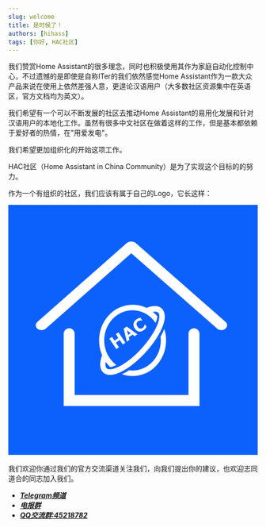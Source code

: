 ```yaml
---
slug: welcome
title: 是时候了！
authors: [hihass]
tags: [你好, HAC社区]
---
```


我们赞赏Home Assistant的很多理念，同时也积极使用其作为家庭自动化控制中心，不过遗憾的是即使是自称ITer的我们依然感觉Home Assistant作为一款大众产品来说在使用上依然差强人意，更遑论汉语用户（大多数社区资源集中在英语区，官方文档均为英文）。

我们希望有一个可以不断发展的社区去推动Home Assistant的易用化发展和针对汉语用户的本地化工作。虽然有很多中文社区在做着这样的工作，但是基本都依赖于爱好者的热情，在"用爱发电"。

我们希望更加组织化的开始这项工作。

HAC社区（Home Assistant in China Community）是为了实现这个目标的的努力。

作为一个有组织的社区，我们应该有属于自己的Logo，它长这样：

![HAC社区Logo](hac-logo.png)

我们欢迎你通过我们的官方交流渠道关注我们，向我们提出你的建议，也欢迎志同道合的同志加入我们。

- [***Telegram频道***](https://t.me/hihac)
- [***电报群***](https://t.me/hihass)
- [***QQ交流群:45218782***](https://qm.qq.com/cgi-bin/qm/qr?k=KsP5QPFeIwc4DS18UL5MCv1Mn63b1sC6&jump_from=webapi)
